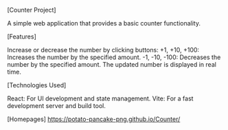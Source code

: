 [Counter Project]

A simple web application that provides a basic counter functionality.


[Features]

Increase or decrease the number by clicking buttons:
+1, +10, +100: Increases the number by the specified amount.
-1, -10, -100: Decreases the number by the specified amount.
The updated number is displayed in real time.


[Technologies Used]

React: For UI development and state management.
Vite: For a fast development server and build tool.

[Homepages]
https://potato-pancake-png.github.io/Counter/
